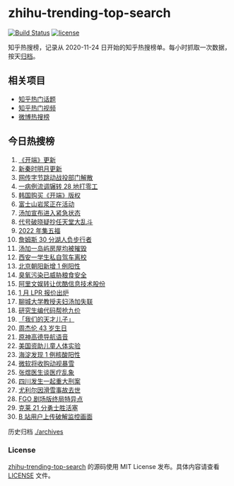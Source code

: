 # zhihu-trending-top-search

[![Build Status](https://github.com/justjavac/zhihu-trending-top-search/workflows/ci/badge.svg?branch=main)](https://github.com/justjavac/zhihu-trending-top-search/actions)
[![license](https://img.shields.io/github/license/justjavac/zhihu-trending-top-search)](https://github.com/justjavac/zhihu-trending-top-search/blob/main/LICENSE)

知乎热搜榜，记录从 2020-11-24 日开始的知乎热搜榜单。每小时抓取一次数据，按天[归档](./archives)。

## 相关项目

- [知乎热门话题](https://github.com/justjavac/zhihu-trending-hot-questions)
- [知乎热门视频](https://github.com/justjavac/zhihu-trending-hot-video)
- [微博热搜榜](https://github.com/justjavac/weibo-trending-hot-search)

## 今日热搜榜

<!-- BEGIN -->
<!-- 最后更新时间 Thu Jan 20 2022 16:16:01 GMT+0800 (China Standard Time) -->

1. [《开端》更新](https://www.zhihu.com/search?q=开端)
1. [新秦时明月更新](https://www.zhihu.com/search?q=新秦时明月)
1. [网传字节跳动战投部门解散](https://www.zhihu.com/search?q=字节跳动)
1. [一病例流调辗转 28 地打零工](https://www.zhihu.com/search?q=最心酸流调)
1. [韩国购买《开端》版权](https://www.zhihu.com/search?q=韩国购买开端版权)
1. [富士山岩浆正在活动](https://www.zhihu.com/search?q=富士山)
1. [汤加宣布进入紧急状态](https://www.zhihu.com/search?q=汤加)
1. [代号破晓疑抄任天堂大乱斗](https://www.zhihu.com/search?q=代号破晓)
1. [2022 年集五福](https://www.zhihu.com/search?q=集五福)
1. [詹姆斯 30 分湖人负步行者](https://www.zhihu.com/search?q=湖人)
1. [汤加一岛屿房屋均被摧毁](https://www.zhihu.com/search?q=汤加)
1. [西安一学生私自驾车离校](https://www.zhihu.com/search?q=西安交大学生驾车离校)
1. [北京朝阳新增 1 例阳性](https://www.zhihu.com/search?q=朝阳疫情)
1. [臭氧污染已威胁粮食安全](https://www.zhihu.com/search?q=臭氧污染)
1. [阿里文娱转让优酷信息技术股份](https://www.zhihu.com/search?q=阿里文娱转让优酷股份)
1. [1 月 LPR 报价出炉](https://www.zhihu.com/search?q=LPR)
1. [聊城大学教授夫妇汤加失联](https://www.zhihu.com/search?q=聊城大学教授夫妇)
1. [研究生编代码帮抢九价](https://www.zhihu.com/search?q=研究生帮抢九价)
1. [「我们的天才儿子」](https://www.zhihu.com/search?q=我们的天才儿子)
1. [周杰伦 43 岁生日](https://www.zhihu.com/search?q=周杰伦)
1. [原神高德导航语音](https://www.zhihu.com/search?q=原神)
1. [美国资助儿童人体实验](https://www.zhihu.com/search?q=美国资助人体实验)
1. [海淀发现 1 例核酸阳性](https://www.zhihu.com/search?q=北京疫情)
1. [微软将收购动视暴雪](https://www.zhihu.com/search?q=微软收购动视暴雪)
1. [张煜医生谈医疗乱象](https://www.zhihu.com/search?q=张煜)
1. [四川发生一起重大刑案](https://www.zhihu.com/search?q=四川刑案)
1. [尤利尔因滑雪事故去世](https://www.zhihu.com/search?q=尤利尔去世)
1. [FGO 剧场版终局特异点](https://www.zhihu.com/search?q=fgo)
1. [克莱 21 分勇士胜活塞](https://www.zhihu.com/search?q=勇士)
1. [B 站用户上传破解监控画面](https://www.zhihu.com/search?q=b站监控画面)

<!-- END -->

历史归档 [./archives](./archives)

### License

[zhihu-trending-top-search](https://github.com/justjavac/zhihu-trending-top-search)
的源码使用 MIT License 发布。具体内容请查看 [LICENSE](./LICENSE) 文件。
